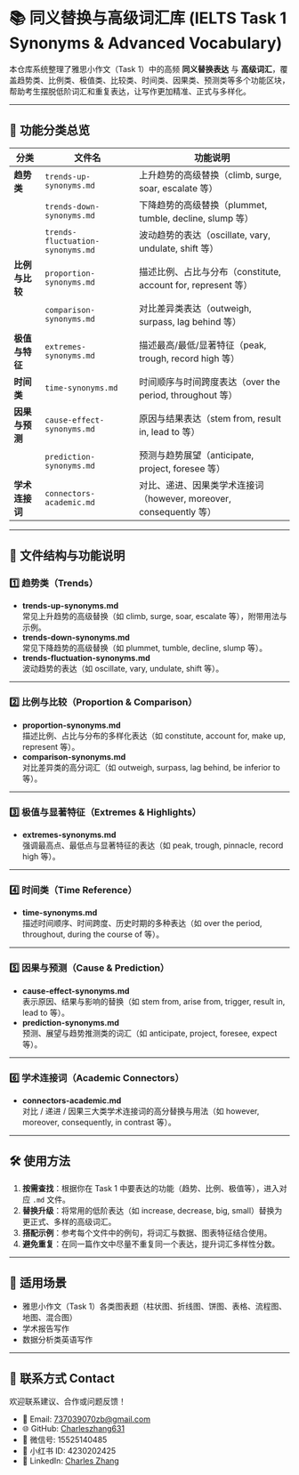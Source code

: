 # 📚 同义替换与高级词汇库 (IELTS Task 1 Synonyms & Advanced Vocabulary)

本仓库系统整理了雅思小作文（Task 1）中的高频 **同义替换表达** 与 **高级词汇**，覆盖趋势类、比例类、极值类、比较类、时间类、因果类、预测类等多个功能区块，帮助考生摆脱低阶词汇和重复表达，让写作更加精准、正式与多样化。

---

## 📑 功能分类总览

| 分类 | 文件名 | 功能说明 |
|------|--------|----------|
| **趋势类** | `trends-up-synonyms.md` | 上升趋势的高级替换（climb, surge, soar, escalate 等） |
|  | `trends-down-synonyms.md` | 下降趋势的高级替换（plummet, tumble, decline, slump 等） |
|  | `trends-fluctuation-synonyms.md` | 波动趋势的表达（oscillate, vary, undulate, shift 等） |
| **比例与比较** | `proportion-synonyms.md` | 描述比例、占比与分布（constitute, account for, represent 等） |
|  | `comparison-synonyms.md` | 对比差异类表达（outweigh, surpass, lag behind 等） |
| **极值与特征** | `extremes-synonyms.md` | 描述最高/最低/显著特征（peak, trough, record high 等） |
| **时间类** | `time-synonyms.md` | 时间顺序与时间跨度表达（over the period, throughout 等） |
| **因果与预测** | `cause-effect-synonyms.md` | 原因与结果表达（stem from, result in, lead to 等） |
|  | `prediction-synonyms.md` | 预测与趋势展望（anticipate, project, foresee 等） |
| **学术连接词** | `connectors-academic.md` | 对比、递进、因果类学术连接词（however, moreover, consequently 等） |

---

## 📂 文件结构与功能说明

### 1️⃣ 趋势类（Trends）
- **trends-up-synonyms.md**  
  常见上升趋势的高级替换（如 climb, surge, soar, escalate 等），附带用法与示例。
- **trends-down-synonyms.md**  
  常见下降趋势的高级替换（如 plummet, tumble, decline, slump 等）。
- **trends-fluctuation-synonyms.md**  
  波动趋势的表达（如 oscillate, vary, undulate, shift 等）。

---

### 2️⃣ 比例与比较（Proportion & Comparison）
- **proportion-synonyms.md**  
  描述比例、占比与分布的多样化表达（如 constitute, account for, make up, represent 等）。
- **comparison-synonyms.md**  
  对比差异类的高分词汇（如 outweigh, surpass, lag behind, be inferior to 等）。

---

### 3️⃣ 极值与显著特征（Extremes & Highlights）
- **extremes-synonyms.md**  
  强调最高点、最低点与显著特征的表达（如 peak, trough, pinnacle, record high 等）。

---

### 4️⃣ 时间类（Time Reference）
- **time-synonyms.md**  
  描述时间顺序、时间跨度、历史时期的多种表达（如 over the period, throughout, during the course of 等）。

---

### 5️⃣ 因果与预测（Cause & Prediction）
- **cause-effect-synonyms.md**  
  表示原因、结果与影响的替换（如 stem from, arise from, trigger, result in, lead to 等）。
- **prediction-synonyms.md**  
  预测、展望与趋势推测类的词汇（如 anticipate, project, foresee, expect 等）。

---

### 6️⃣ 学术连接词（Academic Connectors）
- **connectors-academic.md**  
  对比 / 递进 / 因果三大类学术连接词的高分替换与用法（如 however, moreover, consequently, in contrast 等）。

---

## 🛠 使用方法
1. **按需查找**：根据你在 Task 1 中要表达的功能（趋势、比例、极值等），进入对应 `.md` 文件。
2. **替换升级**：将常用的低阶表达（如 increase, decrease, big, small）替换为更正式、多样的高级词汇。
3. **搭配示例**：参考每个文件中的例句，将词汇与数据、图表特征结合使用。
4. **避免重复**：在同一篇作文中尽量不重复同一个表达，提升词汇多样性分数。

---

## 📌 适用场景
- 雅思小作文（Task 1）各类图表题（柱状图、折线图、饼图、表格、流程图、地图、混合图）
- 学术报告写作
- 数据分析类英语写作

---

## 📮 联系方式 Contact
欢迎联系建议、合作或问题反馈！

- 📧 Email: [737039070zb@gmail.com](mailto:737039070zb@gmail.com)  
- 🌐 GitHub: [Charleszhang631](https://github.com/Charleszhang631)  
- 💬 微信号: 15525140485  
- 📕 小红书 ID: 4230202425  
- 🔗 LinkedIn: [Charles Zhang](https://www.linkedin.com/in/charles-zhang-9606a2246/)
  
